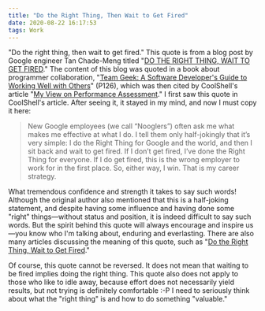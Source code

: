 ```yaml
---
title: "Do the Right Thing, Then Wait to Get Fired"
date: 2020-08-22 16:17:53
tags: Work
---
```


"Do the right thing, then wait to get fired." This quote is from a blog post by Google engineer Tan Chade-Meng titled "[DO THE RIGHT THING, WAIT TO GET FIRED](http://chademeng.com/me/do-the-right-thing-wait-to-get-fired/)." The content of this blog was quoted in a book about programmer collaboration, "[Team Geek: A Software Developer's Guide to Working Well with Others](https://book.douban.com/subject/11154471/)" (P126), which was then cited by CoolShell's article "[My View on Performance Assessment](https://coolshell.cn/articles/17972.html)." I first saw this quote in CoolShell's article. After seeing it, it stayed in my mind, and now I must copy it here:

> New Google employees (we call “Nooglers”) often ask me what makes me effective at what I do.  I tell them only half-jokingly that it’s very simple: I do the Right Thing for Google and the world, and then I sit back and wait to get fired.  If I don’t get fired, I’ve done the Right Thing for everyone.  If I do get fired, this is the wrong employer to work for in the first place.  So, either way, I win.  That is my career strategy.

What tremendous confidence and strength it takes to say such words! Although the original author also mentioned that this is a half-joking statement, and despite having some influence and having done some "right" things—without status and position, it is indeed difficult to say such words. But the spirit behind this quote will always encourage and inspire us—you know who I'm talking about, enduring and everlasting. There are also many articles discussing the meaning of this quote, such as "[Do the Right Thing, Wait to Get Fired](https://brendansterne.com/2013/07/11/do-the-right-thing-wait-to-get-fired/)."

Of course, this quote cannot be reversed. It does not mean that waiting to be fired implies doing the right thing. This quote also does not apply to those who like to idle away, because effort does not necessarily yield results, but not trying is definitely comfortable :-P I need to seriously think about what the "right thing" is and how to do something "valuable."
